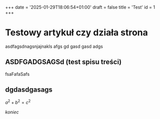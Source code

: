 +++
date = '2025-01-29T18:06:54+01:00'
draft = false
title = 'Test'
id = 1
+++

# Testowy artykuł czy działa strona

asdfagsdnagsnjajnakls
afgs
gd
gasd
gasd
adgs

## ASDFGADGSAGSd (test spisu treści)
fsaFafaSafs

## dgdasdgasags
$a^2 + b^2 = c^2$

*koniec*
